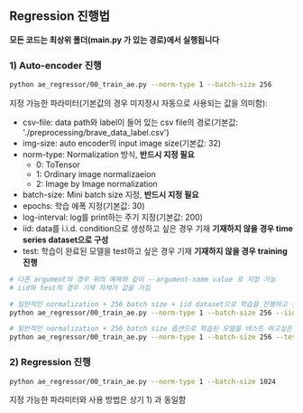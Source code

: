## Regression 진행법

**모든 코드는 최상위 폴더(main.py 가 있는 경로)에서 실행됩니다**

### 1) Auto-encoder 진행
```bash
python ae_regressor/00_train_ae.py --norm-type 1 --batch-size 256
```

지정 가능한 파라미터(기본값의 경우 미지정시 자동으로 사용되는 값을 의미함):
- csv-file: data path와 label이 들어 있는 csv file의 경로(기본값: './preprocessing/brave_data_label.csv')
- img-size: auto encoder의 input image size(기본값: 32)
- norm-type: Normalization 방식, **반드시 지정 필요**
    - 0: ToTensor
    - 1: Ordinary image normalizaeion
    - 2: Image by Image normalization
- batch-size: Mini batch size 지정, **반드시 지정 필요**
- epochs: 학습 에폭 지정(기본값: 30)
- log-interval: log를 print하는 주기 지정(기본값: 200)
- iid: data를 i.i.d. condition으로 생성하고 싶은 경우 기재 **기재하지 않을 경우 time series dataset으로 구성**
- test: 학습이 완료된 모델을 test하고 싶은 경우 기재 **기재하지 않을 경우 training 진행**

```bash
# 다른 argument의 경우 위의 예제와 같이 --argument-name value 로 지정 가능
# iid와 test의 경우 기재 자체가 값을 가짐

# 일반적인 normalization + 256 batch size + iid dataset으로 학습을 진행하고 싶은 경우
python ae_regressor/00_train_ae.py --norm-type 1 --batch-size 256 --iid

# 일반적인 normalization + 256 batch size 옵션으로 학습된 모델을 테스트 하고싶은 경우
python ae_regressor/00_train_ae.py --norm-type 1 --batch-size 256 --test
```

### 2) Regression 진행
```bash
python ae_regressor/00_train_ae.py --norm-type 1 --batch-size 1024
```
지정 가능한 파라미터와 사용 방법은 상기 1) 과 동일함